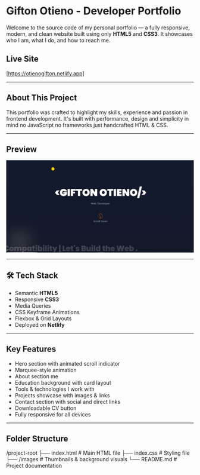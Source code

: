 # Gifton Otieno - Developer Portfolio

Welcome to the source code of my personal portfolio — a fully responsive, modern, and clean website built using only **HTML5** and **CSS3**. It showcases who I am, what I do, and how to reach me.

## Live Site

[https://otienogifton.netlify.app]

---

## About This Project

This portfolio was crafted to highlight my skills, experience and passion in frontend development. It's built with performance, design and simplicity in mind no JavaScript no frameworks just handcrafted HTML & CSS.

---

## Preview

![Portfolio Preview](images/preview.png)

---

## 🛠 Tech Stack

- Semantic **HTML5**
- Responsive **CSS3**
- Media Queries
- CSS Keyframe Animations
- Flexbox & Grid Layouts
- Deployed on **Netlify**

---

## Key Features

- Hero section with animated scroll indicator
- Marquee-style animation
- About section me
- Education background with card layout
- Tools & technologies I work with
- Projects showcase with images & links
- Contact section with social and direct links
- Downloadable CV button
- Fully responsive for all devices

---

## Folder Structure

/project-root
├── index.html # Main HTML file
├── index.css # Styling file
├── /images # Thumbnails & background visuals
└── README.md # Project documentation
